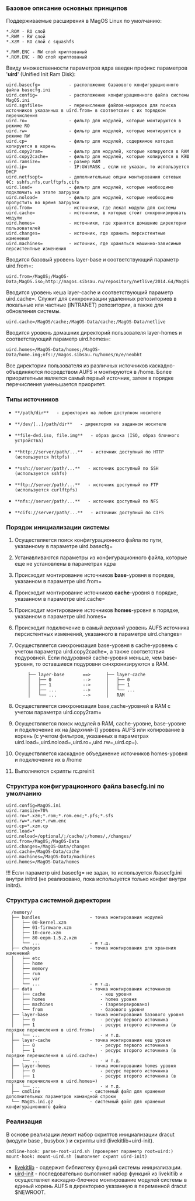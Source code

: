### Базовое описание основных принципов

Поддерживаемые расширения в MagOS Linux по умолчанию:

    *.ROM - RO слой
    *.RWM - RW слой
    *.XZM - RO слой с squashfs 

    *.RWM.ENC - RW слой криптованый
    *.ROM.ENC - RO слой криптованый

Ввиду множественности параметров ядра введен префикс параметров '**uird**'  (Unified Init Ram Disk): 

    uird.basecfg=           - расположение базаового конфигурационного файла basecfg.ini
    uird.config=            - расположение конфигурационного файла системы MagOS.ini
    uird.sgnfiles=          - перечисление файлов-маркеров для поиска источников указанных в uird.from= в соответсвии с их порядком перечисления
    uird.ro=                - фильтр для модулей, которые монтируются в режиме RO
    uird.rw=                - фильтр для модулей, которые монтируются в режиме RW
    uird.cp=                - фильтр для модулей, содержимое которых копируется в корень
    uird.copy2ram=          - фильтр для модулей, которые копируются в RAM
    uird.copy2cache=        - фильтр для модулей, которые копируются в КЭШ
    uird.ramsize=           - размер RAM
    uird.ip=                - IP:GW:MASK , если не указан, то используется DHCP
    uird.netfsopt=          - дополнительные опции монтирования сетевых ФС: sshfs,nfs,curlftpfs,cifs
    uird.load=              - фильтр для модулей, которые необходимо подключить на этапе загрузки
    uird.noload=            - фильтр для модулей, которые необходимо пропустить во время загрузки
    uird.from=              - источники, где лежат модули для системы
    uird.cache=             - источники, в которые стоит синхронизировать модули 
    uird.homes=             - источники, где хранятся домашние директории пользователей 
    uird.changes=           - источник, где хранить персистентные изменения
    uird.machines=          - источник, где храняться машинно-зависимые персистентные изменения

Вводится базовый уровень layer-base и соответствующий параметр uird.from=:

    uird.from=/MagOS;/MagOS-Data;MagOS.iso;http://magos.sibsau.ru/repository/netlive/2014.64/MagOS

Вводится уровень кеша layer-cache и соответствующий параметр uird.cache=. Служит для синхронизации удаленных репозиториев в локальные или частные (INTRANET) репозитории, а также для обновления системы.

    uird.cache=/MagOS/cache;/MagOS-Data/cache;/MagOS-Data/netlive

Вводится уровень домашних директорий пользователя layer-homes и соответствующий параметр uird.homes=:

    uird.homes=/MagOS-Data/homes;/MagOS-Data/home.img;nfs://magos.sibsau.ru/homes/n/e/neobht

Все директории пользователя из различных источников каскадно-объединяются посредством AUFS и монтируются в /home. Более приоритетным является самый первый источник, затем в порядке перечисления уменьшается приоритет.


### Типы источников

*     **/path/dir**   - директория на любом доступном носителе
*     **/dev/[..]/path/dir**   - директория на заданном носителе
*     **file-dvd.iso, file.img**   - образ диска (ISO, образ блочного устройства)
*     **http://server/path/...**   - источник доступный по HTTP (используется httpfs) 
*     **ssh://server/path/...**   - источник доступный по SSH (используется sshfs)
*     **ftp://server/path/...**   - источник доступный по FTP (используется curlftpfs)
*     **nfs://server/path/...**   - источник доступный по NFS 
*     **cifs://server/path/...**   - источник доступный по CIFS 

### Порядок инициализации системы

1. Осуществляется поиск конфигурационного файла по пути, указанному в параметре uird.basecfg=
2. Устанавливаются параметры из конфигурационного файла, которые еще не установлены в параметрах ядра
3. Происходит монтирование источников **base**-уровня в порядке, указанном в параметре uird.from= 
4. Происходит монтирование источников **cache**-уровня в порядке, указанном в параметре uird.cache= 
5. Происходит монтирование источников **homes**-уровня в порядке, указанном в параметре uird.homes= 
6. Происходит подключение в самый _верхний_ уровень AUFS источника персистентных изменений, указанного в параметре uird.changes=
7. Осуществляется синхронизация base-уровня в cache-уровень с учетом параметра uird.copy2cache=, а также соответствия подуровней. Если подуровней cache-уровня меньше, чем base-уровня, то оставшиеся подуровни синхронизируются в RAM.


            ├── layer-base       ==>      ├── layer-cache
            │   ├── 0            -->      │   ├── 0
            │   ├── 1            -->      │   ├── 1
            │   ├── ...          -->      │   └── ...
            │   └── ...          -->      │   RAM


8. Осуществляется синхронизация base,cache-уровней в RAM с учетом параметра uird.copy2ram=
9. Осуществляется поиск модулей в RAM, cache-уровне, base-уровне и подключение их на _[верхний-1]_ уровень AUFS или копирование в корень (с учетом фильтров, указанных в параметрах uird.load=,uird.noload=,uird.ro=,uird.rw=,uird.cp=).
10. Осуществляется каскадное объединение источников homes-уровня и подключение их в /home
11. Выполняются скрипты rc.preinit

### Структура конфигурационного файла basecfg.ini по умолчанию

    uird.config=MagOS.ini
    uird.ramsize=70%
    uird.ro=*.xzm;*.rom;*.rom.enc;*.pfs;*.sfs
    uird.rw=*.rwm;*.rwm.enc
    uird.cp=*.xzm.cp
    uird.load=*
    uird.noload=/optional/;/cache/;/homes/,/changes/
    uird.from=/MagOS;/MagOS-Data
    uird.changes=/MagOS-Data/changes
    uird.cache=/MagOS-Data/cache
    uird.machines=/MagOS-Data/machines
    uird.homes=/MagOS-Data/homes
    
!!! Если параметр uird.basecfg= не задан, то используется /basecfg.ini внутри initrd (не реализовано, пока используется только конфиг внутри initrd).

### Структура системной директории 

      /memory/
      ├── bundles                   - точка монтирования модулей
      │   ├── 00-kernel.xzm
      │   ├── 01-firmware.xzm
      │   ├── 10-core.xzm
      │   ├── 80-eepm-1.5.2.xzm
      │   └── ...                   - и т.д.
      ├── changes                   - точка монтирования для хранения изменений 
      │   ├── etc
      │   ├── home
      │   ├── memory
      │   ├── run
      │   ├── var
      │   └── ...                   - и т.д.
      ├── data                      - точка монтирования источников
      │   ├── cache                     - кеш уровня
      │   ├── homes                     - homes уровня
      │   ├── machines                  - (зарезервировано)
      │   └── from                      - базового уровня
      ├── layer-base                - точка монтирования базового уровня
      │   ├── 0                         - ресурс первого источника
      │   ├── 1                         - ресурс второго источника (в порядке перечисления в uird.from=)
      │   └── ...                       - и т.д.
      ├── layer-cache               - точка монтирования кеш уровня
      │   ├── 0                         - ресурс первого источника
      │   ├── 1                         - ресурс второго источника (в порядке перечисления в uird.cache=)
      │   └── ...                       - и т.д.
      ├── layer-homes               - точка монтирования homes уровня
      │   ├── 0                         - ресурс первого источника
      │   ├── 1                         - ресурс второго источника (в порядке перечисления в uird.homes=)
      │   └── ...                       - и т.д.
      ├── cmdline                   - системный файл для хранения дополнительных параметров командной строки
      └── MagOS.ini.gz              - системный файл для хранения конфигурационного файла


### Реализация

В основе реализации лежит набор скриптов инициализации dracut (модули base , busybox ) и скрипты uird (livekitlib+uird-init).

    cmdline-hook: parse-root-uird.sh (проверяет параметр root=uird:)
    mount-hook: mount-uird.sh (выполняет скрипт uird-init)

* [livekitlib](https://github.com/magos-linux/magos-linux/blob/master/make_initrd/modules.d/97uird/livekit/livekitlib) - содержит библиотеку функций системы инициализации.
* [uird-init](https://github.com/magos-linux/magos-linux/blob/master/make_initrd/modules.d/97uird/livekit/uird-init) - последовательно выполняет набор функций из livekitlib и осуществляет каскадно-блочное монтирование модулей системы в единый корень AUFS в директорию указанную в переменной dracut $NEWROOT.

